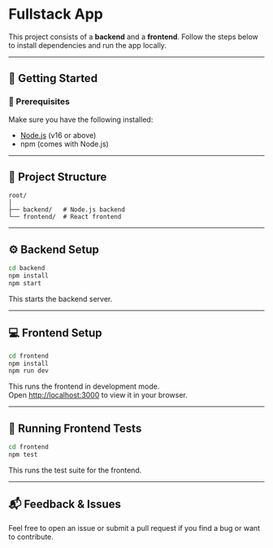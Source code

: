 # Fullstack App

This project consists of a **backend** and a **frontend**. Follow the steps below to install dependencies and run the app locally.

---

## 🚀 Getting Started

### 🔧 Prerequisites

Make sure you have the following installed:

- [Node.js](https://nodejs.org/) (v16 or above)
- npm (comes with Node.js)

---

## 📂 Project Structure

```
root/
│
├── backend/   # Node.js backend
└── frontend/  # React frontend
```

---

## ⚙️ Backend Setup

```bash
cd backend
npm install
npm start
```

This starts the backend server.

---

## 💻 Frontend Setup

```bash
cd frontend
npm install
npm run dev
```

This runs the frontend in development mode.  
Open [http://localhost:3000](http://localhost:3000) to view it in your browser.

---

## 🧪 Running Frontend Tests

```bash
cd frontend
npm test
```

This runs the test suite for the frontend.

---

## 📬 Feedback & Issues

Feel free to open an issue or submit a pull request if you find a bug or want to contribute.
